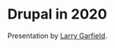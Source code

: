 Drupal in 2020
================================

Presentation by [Larry Garfield](http://www.garfieldtech.com).
